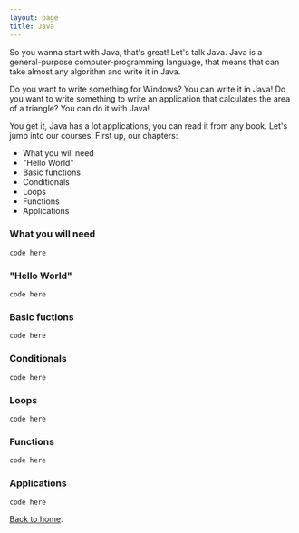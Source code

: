 ```yaml
---
layout: page
title: Java
---
```

So you wanna start with Java, that's great! Let's talk Java. Java is a general-purpose computer-programming language, that means that can take almost any algorithm and write it in Java. 

Do you want to write something for Windows? You can write it in Java!
Do you want to write something to write an application that calculates the area of a triangle? You can do it with Java!

You get it, Java has a lot applications, you can read it from any book. Let's jump into our courses. 
First up, our chapters:
*   What you will need
*   "Hello World"
*   Basic functions
*   Conditionals
*   Loops
*   Functions
*   Applications


### What you will need

```
code here
```

### "Hello World"

```
code here
```

### Basic fuctions

```
code here
```
### Conditionals

```
code here
```

### Loops

```
code here
```

### Functions

```
code here
```

### Applications

```
code here
```

[Back to home](index).
